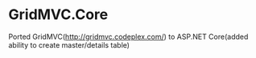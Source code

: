 # GridMVC.Core
Ported GridMVC(http://gridmvc.codeplex.com/) to ASP.NET Core(added ability to create master/details table)
